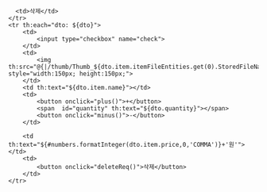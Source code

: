 
      <td>삭제</td>
    </tr>
    <tr th:each="dto: ${dto}">
        <td>
            <input type="checkbox" name="check">
        </td>
        <td>
            <img th:src="@{|/thumb/Thumb_${dto.item.itemFileEntities.get(0).StoredFileName}|}" style="width:150px; height:150px;">
        </td>
        <td th:text="${dto.item.name}"></td>
        <td>
            <button onclick="plus()">+</button>
            <span  id="quantity" th:text="${dto.quantity}"></span>
            <button onclick="minus()">-</button>
        </td>

        <td th:text="${#numbers.formatInteger(dto.item.price,0,'COMMA')}+'원'"></td>
        <td>
            <button onclick="deleteReq()">삭제</button>
        </td>
    </tr>
</table>

